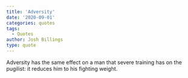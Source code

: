 ```yaml
---
title: 'Adversity'
date: '2020-09-01'
categories: quotes
tags:
  - Quotes
author: Josh Billings
type: quote
---
```


Adversity has the same effect on a man that severe training has on the pugilist: it reduces him to his fighting weight.
